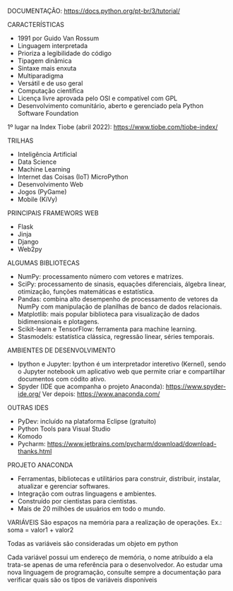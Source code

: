 DOCUMENTAÇÃO: https://docs.python.org/pt-br/3/tutorial/

CARACTERÍSTICAS
- 1991 por Guido Van Rossum
- Linguagem interpretada
- Prioriza a legibilidade do código
- Tipagem dinâmica
- Sintaxe mais enxuta
- Multiparadigma
- Versátil e de uso geral
- Computação científica
- Licença livre aprovada pelo OSI e compatível com GPL
- Desenvolvimento comunitário, aberto e gerenciado pela Python Software Foundation

1º lugar na Index Tiobe (abril 2022): https://www.tiobe.com/tiobe-index/

TRILHAS
- Inteligência Artificial
- Data Science
- Machine Learning
- Internet das Coisas (IoT)
MicroPython
- Desenvolvimento Web
- Jogos (PyGame)
- Mobile (KiVy)

PRINCIPAIS FRAMEWORS WEB
- Flask
- Jinja
- Django
- Web2py

ALGUMAS BIBLIOTECAS
- NumPy: processamento número com vetores e matrizes.
- SciPy: processamento de sinasis, equações diferenciais, álgebra linear, otimização, funções matemáticas e estatística.
- Pandas: combina alto desempenho de processamento de vetores da NumPy com manipulação de planilhas de banco de dados relacionais.
- Matplotlib: mais popular biblioteca para visualização de dados bidimensionais e plotagens.
- Scikit-learn e TensorFlow: ferramenta para machine learning.
- Stasmodels: estatística clássica, regressão linear, séries temporais.

AMBIENTES DE DESENVOLVIMENTO
- Ipython e Jupyter: Ipython é um interpretador interetivo (Kernel), 
sendo o Jupyter notebook um aplicativo web que permite criar e compartilhar documentos com códito ativo.
- Spyder (IDE que acompanha o projeto Anaconda): https://www.spyder-ide.org/
Ver depois: https://www.anaconda.com/
 
 OUTRAS IDES
 - PyDev: incluído na plataforma Eclipse (gratuito)
 - Python Tools para Visual Studio
 - Komodo
 - Pycharm: https://www.jetbrains.com/pycharm/download/download-thanks.html
 
 PROJETO ANACONDA
 - Ferramentas, bibliotecas e utilitários para construir, distribuir, instalar, atualizar e gerenciar softwares.
 - Integração com outras linguagens e ambientes.
 - Construído por cientistas para cientistas.
 - Mais de 20 milhões de usuários em todo o mundo.
 
VARIÁVEIS
São espaços na memória para a realização de operações.
Ex.: soma = valor1 + valor2 

Todas as variáveis são consideradas um objeto em python

Cada variável possui um endereço de memória, o nome atribuído a ela trata-se apenas de uma referência para o desenvolvedor. 
Ao estudar uma nova linguagem de programação, consulte sempre a documentação para verificar quais são os tipos de variáveis disponíveis
